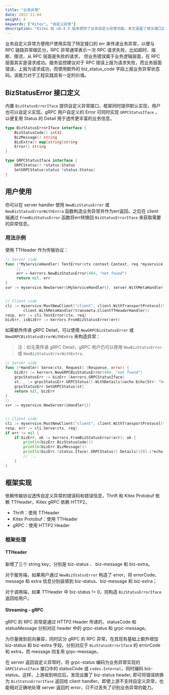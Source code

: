 ```yaml
---
title: "业务异常"
date: 2022-11-04
weight: 4
keywords: ["Kitex", "自定义异常"]
description: "Kitex 自 v0.4.3 版本提供了业务自定义异常功能，本文涵盖了相关接口定义、用户使用和框架实现介绍。"
---
```


业务自定义异常方便用户使用实现了特定接口的 err 来传递业务异常，以便与 RPC 链路异常做区分。RPC 异常通常表示一次 RPC 请求失败，比如超时、熔断、限流，从 RPC 层面是失败的请求，
但业务错误属于业务逻辑层面，在 RPC 层面其实是请求成功。服务监控建议对于 RPC 错误上报为请求失败，而业务层面错误，上报为请求成功，而使用额外的 biz_status_code 字段上报业务异常状态码。该能力对于工程实践具有一定的价值。

## BizStatusError 接口定义
内置 `BizStatusErrorIface` 提供自定义异常接口，框架同时提供默认实现，用户也可以自定义实现。gRPC 用户自定义的 Error 可同时实现 `GRPCStatusIface` ，以便复用 Status 的 Detail 用于透传更丰富的业务信息。

```go
type BizStatusErrorIface interface {
    BizStatusCode() int32
    BizMessage() string
    BizExtra() map[string]string
    Error() string
}

type GRPCStatusIface interface {
    GRPCStatus() *status.Status
    SetGRPCStatus(status *status.Status)
}
```

## 用户使用
你可以在 server handler 使用 `NewBizStatusError` 或 `NewBizStatusErrorWithExtra` 函数构造业务异常并作为err返回。之后在 client 端通过 `FromBizStatusError` 函数将err转换回 `BizStatusErrorIface` 来获取需要的异常信息。

### 用法示例
使用 TTHeader 作为传输协议：
```go
// Server side
func (*MyServiceHandler) TestError(ctx context.Context, req *myservice.Request) (r *myservice.Response, err error) {
     // ...
     err = kerrors.NewBizStatusError(404, "not found")
     return nil, err
}
svr := myservice.NewServer(&MyServiceHandler{}, server.WithMetaHandler(transmeta.ServerTTHeaderHandler))


// Client side
cli := myservice.MustNewClient("client", client.WithTransportProtocol(transport.TTHeader),
        client.WithMetaHandler(transmeta.ClientTTHeaderHandler))
resp, err := cli.TestError(ctx, req)
bizErr, isBizErr := kerrors.FromBizStatusError(err)
```

如需额外传递 gRPC Detail，可以使用 `NewGRPCBizStatusError` 或 `NewGRPCBizStatusErrorWithExtra` 来构造异常：
> 注：如无需传递 gRPC Detail，gRPC 用户仍可以使用 `NewBizStatusError` 或 `NewBizStatusErrorWithExtra`.
```go
// Server side
func (*Handler) Serve(ctx, Request) (Response, error) {
    bizErr := kerrors.NewGRPCBizStatusError(404, "not found")
    grpcStatusErr := bizErr.(kerrors.GRPCStatusIface)
    st, _ := grpcStatusErr.GRPCStatus().WithDetails(&echo.Echo{Str: "hello world"})
    grpcStatusErr.SetGRPCStatus(st)
    return nil, bizErr
}
// ...
svr := myservice.NewServer(&Handler{})


// Client side
cli := myservice.MustNewClient("client", client.WithTransportProtocol(transport.GRPC))
resp, err := cli.Serve(ctx, req)
if err != nil {
    if bizErr, ok := kerrors.FromBizStatusError(err); ok {
        println(bizErr.BizStatusCode())
        println(bizErr.BizMessage())
        println(bizErr.(status.Iface).GRPCStatus().Details()[0].(*echo.Echo).Str)
        // ...
    }
}
```

## 框架实现
依赖传输协议透传自定义异常的错误码和错误信息，Thrift 和 Kitex Protobuf 依赖 TTHeader，Kitex gRPC 依赖 HTTP2。

- Thrift：使用 TTHeader
- Kitex Protobuf：使用 TTHeader
- gRPC：使用 HTTP2 Header

### 框架处理

#### TTHeader

新增了三个 string key，分别是 biz-status 、 biz-message 和 biz-extra。

对于服务端，如果用户通过 `NewBizStatusError` 构造了 error，将 errorCode、message 和 extra 信息分别装填到 biz-status、biz-message 和 biz-extra；

对于调用端，如果 TTHeader 中 biz-status != 0，则构造 `BizStatusErrorIface` 返回给用户。

#### Streaming - gRPC

gRPC 的 RPC 异常是通过 HTTP2 Header 传递的，statusCode 和 statusMessage 分别对应 header 中的 grpc-status 和 grpc-message。

为尽量做到前向兼容，同时区分 gRPC 的 RPC 异常，在其现有基础上额外增加 biz-status 和 biz-extra 字段，分别对应于 `BizStatusErrorIface` 的 errorCode 和 extra，而 message 则复用 grpc-message。

在 server 返回自定义异常时，将 grpc-status 编码为业务异常实现的 `GRPCStatusIface` 接口中的 statusCode 或 `codes.Internal`，同时编码 biz-status。这样，上游收到响应后，发现设置了 biz-status header, 即可将错误转换为 `BizStatusErrorIface` 返回给 client handler。即使上游不支持自定义异常，也能相对正确地处理 server 返回的 error，只不过丢失了识别业务异常的能力。

